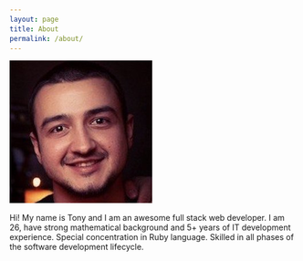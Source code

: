 ```yaml
---
layout: page
title: About
permalink: /about/
---
```


![avatar](/assets/images/ava_crop.jpeg)

Hi! My name is Tony and I am an awesome full stack web developer. I am 26, have strong mathematical background and 5+ years of IT development experience. Special concentration in Ruby language. Skilled in all phases of the software development lifecycle.
